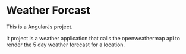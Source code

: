 # Weather Forcast
This is a AngularJs project.

It project is a weather application that calls the openweathermap api to render the 5 day weather forecast for a location.

